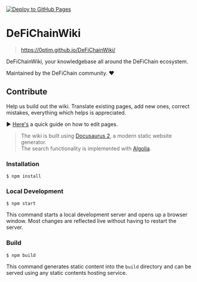 [![Deploy to GitHub Pages](https://github.com/0ptim/DeFiChainWiki/actions/workflows/deploy.yml/badge.svg)](https://github.com/0ptim/DeFiChainWiki/actions/workflows/deploy.yml)

# DeFiChainWiki
> https://0ptim.github.io/DeFiChainWiki/

DeFiChainWiki, your knowledgebase all around the DeFiChain ecosystem.

Maintained by the DeFiChain community. ❤

## Contribute
Help us build out the wiki. Translate existing pages, add new ones, correct mistakes, everything which helps is appreciated.

▶ [Here's](https://0ptim.github.io/DeFiChainWiki/docs/auto/Contribute) a quick guide on how to edit pages.

> The wiki is built using [Docusaurus 2](https://docusaurus.io/), a modern static website generator.  
> The search functionality is implemented with [Algolia](https://www.algolia.com/).

### Installation

```
$ npm install
```

### Local Development

```
$ npm start
```

This command starts a local development server and opens up a browser window. Most changes are reflected live without having to restart the server.

### Build

```
$ npm build
```

This command generates static content into the `build` directory and can be served using any static contents hosting service.
